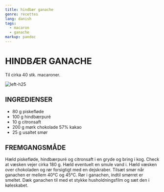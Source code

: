 ```yaml
---
title: hindbær ganache
genre: recettes
lang: danish
tags:
  - macaron 
  - ganache
markup: pandoc
---
```


# HINDBÆR GANACHE

Til cirka 40 stk. macaroner.

![](/home/fred/.repo/traductions/recettes/images/macaron_hindbaer.jpg "left-h25")

## INGREDIENSER

- 80 g piskefløde
- 100 g hindbærpuré
- 10 g citronsaft
- 200 g mørk chokolade 57% kakao
- 25 g usaltet smør

## FREMGANGSMÅDE

Hæld piskefløde, hindbærpuré og citronsaft i en gryde og bring i kog.
Check at væsken vejer cirka 180 g.
Hæld eventuelt en smule vand i.
Hæld væsken over chokoladen og rør forsigtigt med en dejskraber.
Tilsæt smør når ganachen er mellem 40°C og 45°C.
Rør i ganachen, indtil smørret er smeltet.
Dæk ganachen til med et stykke husholdningsfilm og sæt den i køleskabet.

